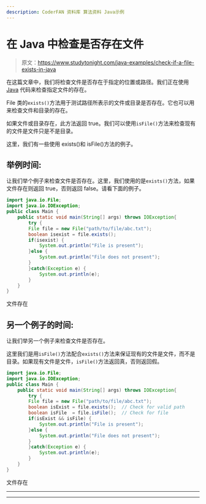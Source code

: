 ```yaml
---
description: CoderFAN 资料库 算法资料 Java示例
---
```


# 在 Java 中检查是否存在文件

> 原文：<https://www.studytonight.com/java-examples/check-if-a-file-exists-in-java>

在这篇文章中，我们将检查文件是否存在于指定的位置或路径。我们正在使用 [Java](https://www.studytonight.com/java/overview-of-java.php) 代码来检查指定文件的存在。

File 类的`exists()`方法用于测试路径所表示的文件或目录是否存在。它也可以用来检查文件和目录的存在。

如果文件或目录存在，此方法返回 true。我们可以使用`isFile()`方法来检查现有的文件是文件只是不是目录。

这里，我们有一些使用 exists()和 isFile()方法的例子。

## 举例时间:

让我们举个例子来检查文件是否存在。这里，我们使用的是`exists()`方法，如果文件存在则返回 true，否则返回 false。请看下面的例子。

```java
import java.io.File;
import java.io.IOException;
public class Main {
	public static void main(String[] args) throws IOException{
		try {
		File file = new File("path/to/file/abc.txt");
        boolean isexist = file.exists();
        if(isexist) {
        	System.out.println("File is present");
        }else {
        	System.out.println("File does not present");
        }
		}catch(Exception e) {
			System.out.println(e);
		}
	}
}
```

文件存在

## 另一个例子的时间:

让我们举另一个例子来检查文件是否存在。

这里我们是用`isFile()`方法配合`exists()`方法来保证现有的文件是文件，而不是目录。如果现有文件是文件，`isFile()`方法返回真，否则返回假。

```java
import java.io.File;
import java.io.IOException;
public class Main {
	public static void main(String[] args) throws IOException{
		try {
		File file = new File("path/to/file/abc.txt");
        boolean isExist = file.exists();  // Check for valid path
        boolean isFile  = file.isFile();  // Check for file
        if(isExist && isFile) {
        	System.out.println("File is present");
        }else {
        	System.out.println("File does not present");
        }
		}catch(Exception e) {
			System.out.println(e);
		}
	}
}
```

文件存在

* * *

* * *